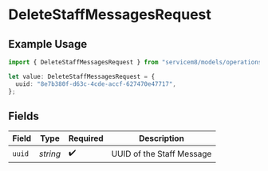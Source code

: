 # DeleteStaffMessagesRequest

## Example Usage

```typescript
import { DeleteStaffMessagesRequest } from "servicem8/models/operations";

let value: DeleteStaffMessagesRequest = {
  uuid: "8e7b380f-d63c-4cde-accf-627470e47717",
};
```

## Fields

| Field                     | Type                      | Required                  | Description               |
| ------------------------- | ------------------------- | ------------------------- | ------------------------- |
| `uuid`                    | *string*                  | :heavy_check_mark:        | UUID of the Staff Message |